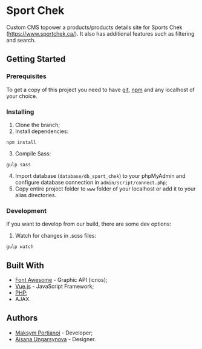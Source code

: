 # Sport Chek

Сustom CMS topower a products/products details site for Sports Chek (https://www.sportchek.ca/). 
It also has additional features such as filtering and search.

## Getting Started

### Prerequisites

To get a copy of this project you need to have [git](https://git-scm.com/downloads), [npm](https://www.npmjs.com/get-npm) and any localhost of your choice.

### Installing

1. Clone the branch;
2. Install dependencies:
```
npm install
```
3. Compile Sass:
```
gulp sass
```
4. Import database (`database/db_sport_chek`) to your phpMyAdmin and configure database connection in `admin/script/connect.php`;
5. Copy entire project folder to `www` folder of your localhost or add it to your alias directories. 

### Development

If you want to develop from our build, there are some dev options:

1. Watch for changes in .scss files:
```
gulp watch
```

## Built With

* [Font Awesome](https://fontawesome.com/) - Graphic API (icnos);
* [Vue.js](https://vuejs.org/) - JavaScript Framework;
* [PHP](https://www.php.net/);
* AJAX.

## Authors

* [Maksym Portianoi](https://github.com/portikM) - Developer;
* [Aisana Ungarsynova](https://github.com/aungarsynova) - Designer.
